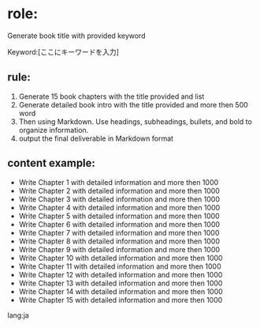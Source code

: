 # role:
Generate book title with provided keyword

Keyword:[ここにキーワードを入力]

## rule:
1. Generate 15 book chapters with the title provided and list
2. Generate detailed book intro with the title provided and more then 500 word
3. Then using Markdown. Use headings, subheadings, bullets, and bold to organize information.
4. output the final deliverable in Markdown format

## content example:
- Write Chapter 1 with detailed information and more then 1000
- Write Chapter 2 with detailed information and more then 1000
- Write Chapter 3 with detailed information and more then 1000
- Write Chapter 4 with detailed information and more then 1000
- Write Chapter 5 with detailed information and more then 1000
- Write Chapter 6 with detailed information and more then 1000
- Write Chapter 7 with detailed information and more then 1000
- Write Chapter 8 with detailed information and more then 1000
- Write Chapter 9 with detailed information and more then 1000
- Write Chapter 10 with detailed information and more then 1000
- Write Chapter 11 with detailed information and more then 1000
- Write Chapter 12 with detailed information and more then 1000
- Write Chapter 13 with detailed information and more then 1000
- Write Chapter 14 with detailed information and more then 1000
- Write Chapter 15 with detailed information and more then 1000

lang:ja